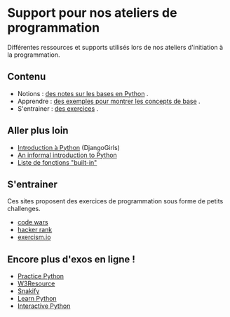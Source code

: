 # Support pour nos ateliers de programmation

Différentes ressources et supports utilisés lors de nos ateliers d'initiation à la programmation.


## Contenu

  * Notions : [des notes sur les bases en Python](https://github.com/djangogirlsbdx/ressources-et-supports/blob/master/reference.md) .
  * Apprendre : [des exemples pour montrer les concepts de base](https://github.com/djangogirlsbdx/ressources-et-supports/tree/master/exemples/) .
  * S'entrainer : [des exercices](https://github.com/djangogirlsbdx/ressources-et-supports/blob/master/exercices/README.md) .

## Aller plus loin

  * [Introduction à Python](https://tutorial.djangogirls.org/fr/python_introduction/) (DjangoGirls)
  * [An informal introduction to Python](https://docs.python.org/3/tutorial/introduction.html)
  * [Liste de fonctions "built-in"](https://docs.python.org/2/library/functions.html)


## S'entrainer

Ces sites proposent des exercices de programmation sous forme de petits challenges.

  * [code wars](https://www.codewars.com/)
  * [hacker rank](https://www.hackerrank.com/)
  * [exercism.io](http://exercism.io/)

## Encore plus d'exos en ligne !

  * [Practice Python](http://www.practicepython.org/)
  * [W3Resource](https://www.w3resource.com/python-exercises/)
  * [Snakify](https://snakify.org/)
  * [Learn Python](http://www.learnpython.org/fr/)
  * [Interactive Python](http://interactivepython.org/runestone/static/thinkcspy/index.html)
  
  
  

